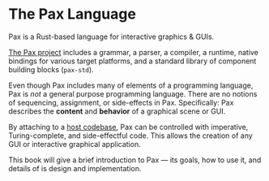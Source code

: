 # The Pax Language

Pax is a Rust-based language for interactive graphics & GUIs.

[The Pax project](https://www.github.com/pax-lang/pax-lang) includes a grammar, a parser, a compiler, a runtime, native bindings for various target platforms, and a standard library of component building blocks (`pax-std`).

Even though Pax includes many of elements of a programming language, Pax is _not_ a general purpose programming language.  There are no notions of sequencing, assignment, or side-effects in Pax.  Specifically: Pax describes the **content** and **behavior** of a graphical scene or GUI.

By attaching to a [host codebase](/reference-host-codebase.html), Pax can be controlled with imperative, Turing-complete, and side-effectful code.  This allows the creation of any GUI or interactive graphical application.

This book will give a brief introduction to Pax — its goals, how to use it, and details of is design and implementation.
